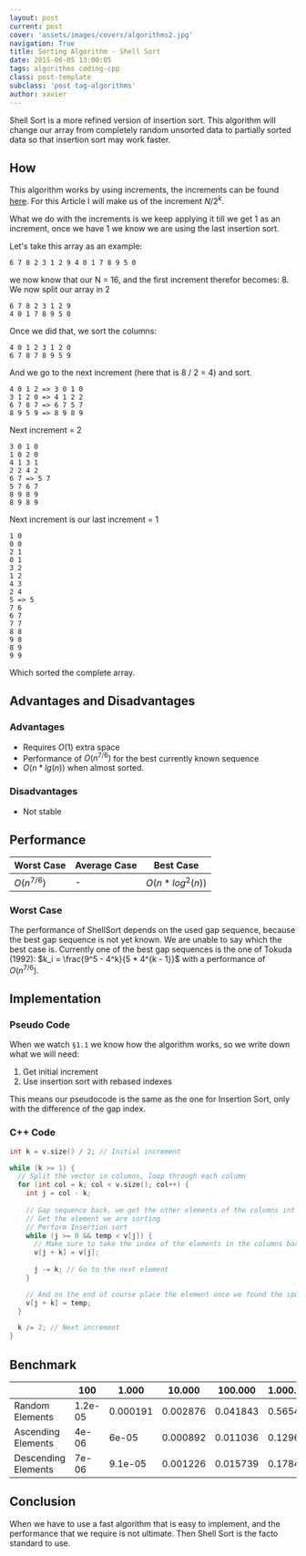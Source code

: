 ```yaml
---
layout: post
current: post
cover: 'assets/images/covers/algorithms2.jpg'
navigation: True
title: Sorting Algorithm - Shell Sort
date: 2015-06-05 13:00:05
tags: algorithms coding-cpp
class: post-template
subclass: 'post tag-algorithms'
author: xavier
---
```


Shell Sort is a more refined version of insertion sort. This algorithm will change our array from completely random unsorted data to partially sorted data so that insertion sort may work faster.

## How

This algorithm works by using increments, the increments can be found [here](http://en.wikipedia.org/wiki/Shellsort). For this Article I will make us of the increment $N/2^k$.

What we do with the increments is we keep applying it till we get 1 as an increment, once we have 1 we know we are using the last insertion sort.

Let's take this array as an example:

```
6 7 8 2 3 1 2 9 4 0 1 7 8 9 5 0
```

we now know that our N = 16, and the first increment therefor becomes: 8. We now split our array in 2

```
6 7 8 2 3 1 2 9
4 0 1 7 8 9 5 0
```

Once we did that, we sort the columns:

```
4 0 1 2 3 1 2 0
6 7 8 7 8 9 5 9
```

And we go to the next increment (here that is 8 / 2 = 4) and sort.

```
4 0 1 2 => 3 0 1 0
3 1 2 0 => 4 1 2 2
6 7 8 7 => 6 7 5 7
8 9 5 9 => 8 9 8 9
```

Next increment = 2

```
3 0 1 0
1 0 2 0
4 1 3 1
2 2 4 2
6 7 => 5 7
5 7 6 7
8 9 8 9
8 9 8 9
```

Next increment is our last increment = 1

```
1 0
0 0
2 1
0 1
3 2
1 2
4 3
2 4
5 => 5
7 6
6 7
7 7
8 8
9 8
8 9
9 9
```

Which sorted the complete array.

## Advantages and Disadvantages

### Advantages

* Requires $O(1)$ extra space
* Performance of $O(n^{7/6})$ for the best currently known sequence
* $O(n * lg(n))$ when almost sorted.

### Disadvantages

* Not stable

## Performance

|Worst Case|Average Case|Best Case|
|-|-|-|
|$O(n^{7/6})$|-|$O(n * log^2(n))$|

### Worst Case

The performance of ShellSort depends on the used gap sequence, because the best gap sequence is not yet known. We are unable to say which the best case is. Currently one of the best gap sequences is the one of Tokuda (1992): $k_i = \frac{9^5 - 4^k}{5 * 4^{k - 1}}$ with a performance of $O(n^{7/6})$.

## Implementation

### Pseudo Code

When we watch `§1.1` we know how the algorithm works, so we write down what we will need:

1. Get initial increment
2. Use insertion sort with rebased indexes

This means our pseudocode is the same as the one for Insertion Sort, only with the difference of the gap index.

### C++ Code

```cpp
int k = v.size() / 2; // Initial increment

while (k >= 1) {
  // Split the vector in columns, loop through each column
  for (int col = k; col < v.size(); col++) { 
    int j = col - k; 
    
    // Gap sequence back, we get the other elements of the columns int temp = v[col]; 
    // Get the element we are sorting 
    // Perform Insertion sort 
    while (j >= 0 && temp < v[j]) {
      // Make sure to take the index of the elements in the columns based on the gap!
      v[j + k] = v[j]; 
      
      j -= k; // Go to the next element
    }

    // And on the end of course place the element once we found the spot
    v[j + k] = temp; 
  }

  k /= 2; // Next increment
}
```

## Benchmark

| | 100 | 1.000 | 10.000 | 100.000 | 1.000.000
|-|-|-|-|-|-|
|Random Elements|1.2e-05|0.000191|0.002876|0.041843|0.565456
|Ascending Elements|4e-06|6e-05|0.000892|0.011036|0.12966
|Descending Elements|7e-06|9.1e-05|0.001226|0.015739|0.178499

## Conclusion

When we have to use a fast algorithm that is easy to implement, and the performance that we require is not ultimate. Then Shell Sort is the facto standard to use.
